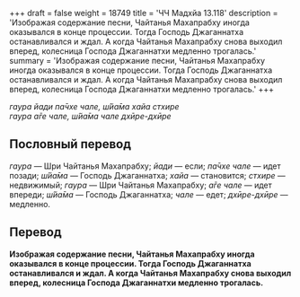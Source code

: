 +++
draft = false
weight = 18749
title = 'ЧЧ Мадхйа 13.118'
description = 'Изображая содержание песни, Чайтанья Махапрабху иногда оказывался в конце процессии. Тогда Господь Джаганнатха останавливался и ждал. А когда Чайтанья Махапрабху снова выходил вперед, колесница Господа Джаганнатхи медленно трогалась.'
summary = 'Изображая содержание песни, Чайтанья Махапрабху иногда оказывался в конце процессии. Тогда Господь Джаганнатха останавливался и ждал. А когда Чайтанья Махапрабху снова выходил вперед, колесница Господа Джаганнатхи медленно трогалась.'
+++

_гаура йади па̄чхе чале, ш́йа̄ма хайа стхире  
гаура а̄ге чале, ш́йа̄ма чале дхӣре-дхӣре_

## Пословный перевод

_гаура_ — Шри Чайтанья Махапрабху; _йади_ — если; _па̄чхе_ _чале_ — идет позади; _ш́йа̄ма_ — Господь Джаганнатха; _хайа_ — становится; _стхире_ — недвижимый; _гаура_ — Шри Чайтанья Махапрабху; _а̄ге_ _чале_ — идет впереди; _ш́йа̄ма_ — Господь Джаганнатха; _чале_ — едет; _дхӣре_\-_дхӣре_ — медленно.

## Перевод

**Изображая содержание песни, Чайтанья Махапрабху иногда оказывался в конце процессии. Тогда Господь Джаганнатха останавливался и ждал. А когда Чайтанья Махапрабху снова выходил вперед, колесница Господа Джаганнатхи медленно трогалась.**
